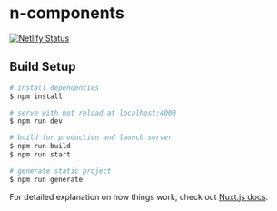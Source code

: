 # n-components

[![Netlify Status](https://api.netlify.com/api/v1/badges/1a810c4a-3eb0-460a-bb3e-1818280a4c8c/deploy-status)](https://app.netlify.com/sites/n-components/deploys)

## Build Setup

```bash
# install dependencies
$ npm install

# serve with hot reload at localhost:4000
$ npm run dev

# build for production and launch server
$ npm run build
$ npm run start

# generate static project
$ npm run generate
```

For detailed explanation on how things work, check out [Nuxt.js docs](https://nuxtjs.org).
